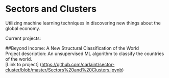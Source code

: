 # Sectors and Clusters
Utilizing machine learning techniques in discovering new things about the global economy.

Current projects:

##Beyond Income: A New Structural Classification of the World<br>
Project description: An unsupervised ML algorithm to classify the countries of the world.<br>
[Link to project] (https://github.com/carlaint/sector-cluster/blob/master/Sectors%20and%20Clusters.ipynb)
